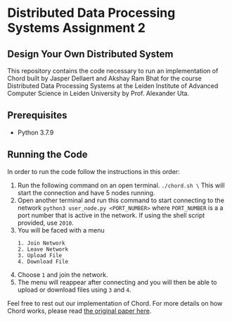 # Distributed Data Processing Systems Assignment 2
## Design Your Own Distributed System
This repository contains the code necessary to run an implementation of Chord built by Jasper Dellaert and Akshay Ram Bhat for the course Distributed Data Processing Systems at the Leiden Institute of Advanced Computer Science in Leiden University by Prof. Alexander Uta.

## Prerequisites
* Python 3.7.9

## Running the Code
In order to run the code follow the instructions in this order:

1. Run the following command on an open terminal.
```./chord.sh \```
This will start the connection and have 5 nodes running.
2. Open another terminal and run this command to start connecting to the network
```python3 user_node.py <PORT_NUMBER>```
where ```PORT_NUMBER``` is a a port number that is active in the network. If using the shell script provided, use ```2010```.
3. You will be faced with a menu
    ```
    1. Join Network
    2. Leave Network
    3. Upload File
    4. Download File
    ```
4. Choose ```1``` and join the network.
5. The menu will reappear after connecting and you will then be able to upload or download files using ```3``` and ```4```.


Feel free to rest out our implementation of Chord. For more details on how Chord works, please read [the original paper here](https://pdos.csail.mit.edu/papers/chord:sigcomm01/chord_sigcomm.pdf).
